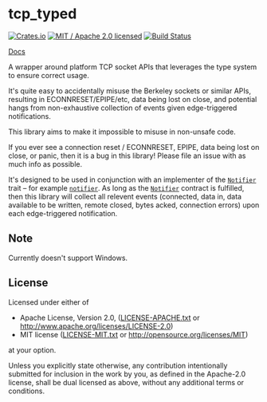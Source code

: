 # tcp_typed

[![Crates.io](https://img.shields.io/crates/v/tcp_typed.svg?maxAge=86400)](https://crates.io/crates/tcp_typed)
[![MIT / Apache 2.0 licensed](https://img.shields.io/crates/l/tcp_typed.svg?maxAge=2592000)](#License)
[![Build Status](https://dev.azure.com/alecmocatta/tcp_typed/_apis/build/status/tests?branchName=master)](https://dev.azure.com/alecmocatta/tcp_typed/_build/latest?branchName=master)

[Docs](https://docs.rs/tcp_typed/0.1.2)

A wrapper around platform TCP socket APIs that leverages the type system to ensure correct usage.

It's quite easy to accidentally misuse the Berkeley sockets or similar APIs, resulting in ECONNRESET/EPIPE/etc, data being lost on close, and potential hangs from non-exhaustive collection of events given edge-triggered notifications.

This library aims to make it impossible to misuse in non-unsafe code.

If you ever see a connection reset / ECONNRESET, EPIPE, data being lost on close, or panic, then it is a bug in this library! Please file an issue with as much info as possible.

It's designed to be used in conjunction with an implementer of the [`Notifier`](https://docs.rs/tcp_typed/0.1.2/tcp_typed/trait.Notifier.html) trait – for example [`notifier`](https://github.com/alecmocatta/notifier). As long as the [`Notifier`](https://docs.rs/tcp_typed/0.1.2/tcp_typed/trait.Notifier.html) contract is fulfilled, then this library will collect all relevent events (connected, data in, data available to be written, remote closed, bytes acked, connection errors) upon each edge-triggered notification.

## Note

Currently doesn't support Windows.

## License
Licensed under either of

 * Apache License, Version 2.0, ([LICENSE-APACHE.txt](LICENSE-APACHE.txt) or http://www.apache.org/licenses/LICENSE-2.0)
 * MIT license ([LICENSE-MIT.txt](LICENSE-MIT.txt) or http://opensource.org/licenses/MIT)

at your option.

Unless you explicitly state otherwise, any contribution intentionally submitted for inclusion in the work by you, as defined in the Apache-2.0 license, shall be dual licensed as above, without any additional terms or conditions.
